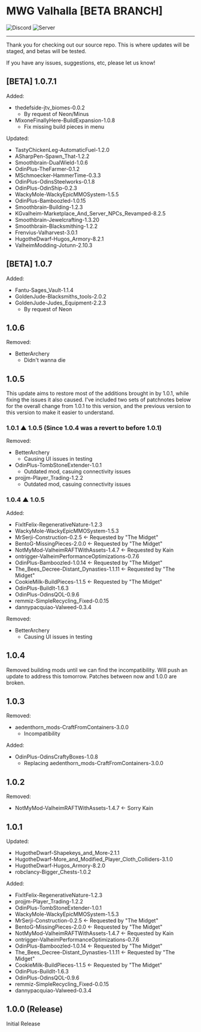 # MWG Valhalla [BETA BRANCH]
![Discord](https://img.shields.io/discord/539569894749110300?label=Discord&logo=Discord&style=plastic)
![Server](https://status.mw-gc.com/api/badge/2/uptime/24?label=Server&labelSuffix=&prefix=Uptime=&suffix=%)
<hr>
Thank you for checking out our source repo.
This is where updates will be staged, and betas will be tested.

If you have any issues, suggestions, etc, please let us know!

## [BETA] 1.0.7.1

Added:
* thedefside-jtv_biomes-0.0.2
  - By request of Neon/Minus
* MixoneFinallyHere-BuildExpansion-1.0.8
  - Fix missing build pieces in menu

Updated:
* TastyChickenLeg-AutomaticFuel-1.2.0
* ASharpPen-Spawn_That-1.2.2
* Smoothbrain-DualWield-1.0.6
* OdinPlus-TheFarmer-0.1.2
* MSchmoecker-HammerTime-0.3.3
* OdinPlus-OdinsSteelworks-0.1.8
* OdinPlus-OdinShip-0.2.3
* WackyMole-WackyEpicMMOSystem-1.5.5
* OdinPlus-Bamboozled-1.0.15
* Smoothbrain-Building-1.2.3
* KGvalheim-Marketplace_And_Server_NPCs_Revamped-8.2.5
* Smoothbrain-Jewelcrafting-1.3.20
* Smoothbrain-Blacksmithing-1.2.2
* Frenvius-Valharvest-3.0.1
* HugotheDwarf-Hugos_Armory-8.2.1
* ValheimModding-Jotunn-2.10.3

## [BETA] 1.0.7
Added:
* Fantu-Sages_Vault-1.1.4
* GoldenJude-Blacksmiths_tools-2.0.2
* GoldenJude-Judes_Equipment-2.2.3
  - By request of Neon

## 1.0.6
Removed:
* BetterArchery
  - Didn't wanna die 

## 1.0.5
This update aims to restore most of the additions brought in by 1.0.1, while fixing the issues it also caused.
I've included two sets of patchnotes below for the overall change from 1.0.1 to this version, and the previous version to this version to make it easier to understand.

### 1.0.1 ▲ 1.0.5 (Since 1.0.4 was a revert to before 1.0.1)
Removed:
* BetterArchery
  - Causing UI issues in testing
* OdinPlus-TombStoneExtender-1.0.1
  - Outdated mod, casuing connectivity issues
* projjm-Player_Trading-1.2.2
  - Outdated mod, casuing connectivity issues

### 1.0.4 ▲ 1.0.5
Added:
* FixItFelix-RegenerativeNature-1.2.3
* WackyMole-WackyEpicMMOSystem-1.5.3
* MrSerji-Construction-0.2.5 <- Requested by "The Midget"
* BentoG-MissingPieces-2.0.0 <- Requested by "The Midget"
* NotMyMod-ValheimRAFTWithAssets-1.4.7 <- Requested by Kain
* ontrigger-ValheimPerformanceOptimizations-0.7.6
* OdinPlus-Bamboozled-1.0.14 <- Requested by "The Midget"
* The_Bees_Decree-Distant_Dynasties-1.1.11 <- Requested by "The Midget"
* CookieMilk-BuildPieces-1.1.5 <- Requested by "The Midget"
* OdinPlus-BuildIt-1.6.3
* OdinPlus-OdinsQOL-0.9.6
* remmiz-SimpleRecycling_Fixed-0.0.15
* dannypacquiao-Valweed-0.3.4

Removed:
* BetterArchery
  - Causing UI issues in testing

## 1.0.4
Removed building mods until we can find the incompatibility.
Will push an update to address this tomorrow.
Patches between now and 1.0.0 are broken.

## 1.0.3
Removed:
* aedenthorn_mods-CraftFromContainers-3.0.0
  - Incompatibility

Added:
* OdinPlus-OdinsCraftyBoxes-1.0.8
  - Replacing aedenthorn_mods-CraftFromContainers-3.0.0

## 1.0.2
Removed:
* NotMyMod-ValheimRAFTWithAssets-1.4.7 <- Sorry Kain

## 1.0.1
Updated:

* HugotheDwarf-Shapekeys_and_More-2.1.1
* HugotheDwarf-More_and_Modified_Player_Cloth_Colliders-3.1.0
* HugotheDwarf-Hugos_Armory-8.2.0
* robclancy-Bigger_Chests-1.0.2

Added:

* FixItFelix-RegenerativeNature-1.2.3
* projjm-Player_Trading-1.2.2
* OdinPlus-TombStoneExtender-1.0.1
* WackyMole-WackyEpicMMOSystem-1.5.3
* MrSerji-Construction-0.2.5 <- Requested by "The Midget"
* BentoG-MissingPieces-2.0.0 <- Requested by "The Midget"
* NotMyMod-ValheimRAFTWithAssets-1.4.7 <- Requested by Kain
* ontrigger-ValheimPerformanceOptimizations-0.7.6
* OdinPlus-Bamboozled-1.0.14 <- Requested by "The Midget"
* The_Bees_Decree-Distant_Dynasties-1.1.11 <- Requested by "The Midget"
* CookieMilk-BuildPieces-1.1.5 <- Requested by "The Midget"
* OdinPlus-BuildIt-1.6.3
* OdinPlus-OdinsQOL-0.9.6
* remmiz-SimpleRecycling_Fixed-0.0.15
* dannypacquiao-Valweed-0.3.4

## 1.0.0 (Release)
Initial Release
